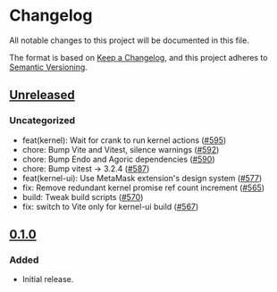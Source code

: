 # Changelog

All notable changes to this project will be documented in this file.

The format is based on [Keep a Changelog](https://keepachangelog.com/en/1.0.0/),
and this project adheres to [Semantic Versioning](https://semver.org/spec/v2.0.0.html).

## [Unreleased]

### Uncategorized

- feat(kernel): Wait for crank to run kernel actions ([#595](https://github.com/MetaMask/ocap-kernel/pull/595))
- chore: Bump Vite and Vitest, silence warnings ([#592](https://github.com/MetaMask/ocap-kernel/pull/592))
- chore: Bump Endo and Agoric dependencies ([#590](https://github.com/MetaMask/ocap-kernel/pull/590))
- chore: Bump vitest -> 3.2.4 ([#587](https://github.com/MetaMask/ocap-kernel/pull/587))
- feat(kernel-ui): Use MetaMask extension's design system ([#577](https://github.com/MetaMask/ocap-kernel/pull/577))
- fix: Remove redundant kernel promise ref count increment ([#565](https://github.com/MetaMask/ocap-kernel/pull/565))
- build: Tweak build scripts ([#570](https://github.com/MetaMask/ocap-kernel/pull/570))
- fix: switch to Vite only for kernel-ui build ([#567](https://github.com/MetaMask/ocap-kernel/pull/567))

## [0.1.0]

### Added

- Initial release.

[Unreleased]: https://github.com/MetaMask/ocap-kernel/compare/@metamask/kernel-ui@0.1.0...HEAD
[0.1.0]: https://github.com/MetaMask/ocap-kernel/releases/tag/@metamask/kernel-ui@0.1.0
